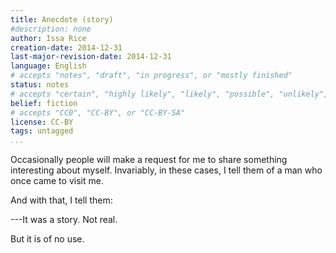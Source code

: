 ```yaml
---
title: Anecdote (story)
#description: none
author: Issa Rice
creation-date: 2014-12-31
last-major-revision-date: 2014-12-31
language: English
# accepts "notes", "draft", "in progress", or "mostly finished"
status: notes
# accepts "certain", "highly likely", "likely", "possible", "unlikely", "highly unlikely", "remote", "impossible", "log", "emotional", or "fiction"
belief: fiction
# accepts "CC0", "CC-BY", or "CC-BY-SA"
license: CC-BY
tags: untagged
...
```


Occasionally people will make a request for me to share something interesting about myself.
Invariably, in these cases, I tell them of a man who once came to visit me.


And with that, I tell them:

---It was a story.
Not real.

But it is of no use.

